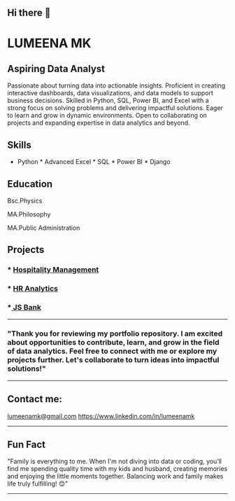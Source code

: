 ## Hi there 👋

<!--
**lumeenabdul/lumeenabdul** is a ✨ _special_ ✨ repository because its `README.md` (this file) appears on your GitHub profile.

Here are some ideas to get you started:

- 🔭 I’m currently working on ...
- 🌱 I’m currently learning ...
- 👯 I’m looking to collaborate on ...
- 🤔 I’m looking for help with ...
- 💬 Ask me about ...
- 📫 How to reach me: ...
- 😄 Pronouns: ...
- ⚡ Fun fact: ...
-->
# LUMEENA MK
## Aspiring Data Analyst 
Passionate about turning data into actionable insights. Proficient in creating interactive dashboards, data visualizations, and data models to support business decisions. Skilled in Python, SQL, Power BI, and Excel with a strong focus on solving problems and delivering impactful solutions. Eager to learn and grow in dynamic environments. Open to collaborating on projects and expanding expertise in data analytics and beyond.
## Skills

* Python   * Advanced Excel  * SQL       * Power BI  * Django
## Education 
Bsc.Physics   

MA.Philosophy

MA.Public Administration 

## Projects

### * <a href="https://github.com/lumeenabdul/Hotel-Insights-Power-BI.git"> Hospitality Management </a>

### * <a href="https://github.com/lumeenabdul/Hotel-Insights-Power-BI.git"> HR Analytics  </a>
### *<a href="https://github.com/lumeenabdul/Hotel-Insights-Power-BI.git"> JS Bank  </a> 
 

---

### "Thank you for reviewing my portfolio repository. I am excited about opportunities to contribute, learn, and grow in the field of data analytics. Feel free to connect with me or explore my projects further. Let's collaborate to turn ideas into impactful solutions!"


---

## Contact me:

lumeenamk@gmail.com 
https://www.linkedin.com/in/lumeenamk


---



## Fun Fact

"Family is everything to me. When I'm not diving into data or coding, you’ll find me spending quality time with my kids and husband, creating memories and enjoying the little moments together. Balancing work and family makes life truly fulfilling! 😊"



------
